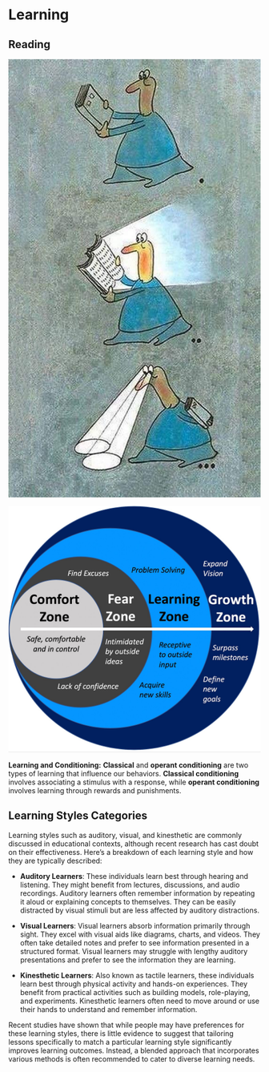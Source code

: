 # Learning

## Reading

![meme](static/Reading.jpeg)

![zone](<static/growth zone vs comfort zone.jpeg>)

**Learning and Conditioning:** **Classical** and **operant conditioning** are two types of learning that influence our behaviors. **Classical conditioning** involves associating a stimulus with a response, while **operant conditioning** involves learning through rewards and punishments.

## Learning Styles Categories

Learning styles such as auditory, visual, and kinesthetic are commonly discussed in educational contexts, although recent research has cast doubt on their effectiveness. Here’s a breakdown of each learning style and how they are typically described:

* **Auditory Learners**: These individuals learn best through hearing and listening. They might benefit from lectures, discussions, and audio recordings. Auditory learners often remember information by repeating it aloud or explaining concepts to themselves. They can be easily distracted by visual stimuli but are less affected by auditory distractions.

* **Visual Learners**: Visual learners absorb information primarily through sight. They excel with visual aids like diagrams, charts, and videos. They often take detailed notes and prefer to see information presented in a structured format. Visual learners may struggle with lengthy auditory presentations and prefer to see the information they are learning.

* **Kinesthetic Learners**: Also known as tactile learners, these individuals learn best through physical activity and hands-on experiences. They benefit from practical activities such as building models, role-playing, and experiments. Kinesthetic learners often need to move around or use their hands to understand and remember information.

Recent studies have shown that while people may have preferences for these learning styles, there is little evidence to suggest that tailoring lessons specifically to match a particular learning style significantly improves learning outcomes. Instead, a blended approach that incorporates various methods is often recommended to cater to diverse learning needs.
